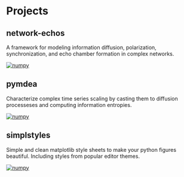# Projects

## network-echos

A framework for modeling information diffusion, polarization, synchronization, and echo chamber formation in complex networks.

[![numpy](https://img.shields.io/badge/github-6b7a8b?style=for-the-badge&logo=github&logoColor=white)](https://github.com/garland-culbreth/network-echos)

## pymdea

Characterize complex time series scaling by casting them to diffusion processeses and computing information entropies.

[![numpy](https://img.shields.io/badge/github-6b7a8b?style=for-the-badge&logo=github&logoColor=white)](https://github.com/garland-culbreth/pymdea)

## simplstyles

Simple and clean matplotlib style sheets to make your python figures beautiful. Including styles from popular editor themes.

[![numpy](https://img.shields.io/badge/github-6b7a8b?style=for-the-badge&logo=github&logoColor=white)](https://github.com/garland-culbreth/simplstyles)
